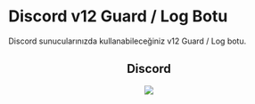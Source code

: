 # Discord v12 Guard / Log Botu
Discord sunucularınızda kullanabileceğiniz v12 Guard / Log botu.

<div align="center">
<h2>Discord</h2>
 <a href="https://discord.com/users/1015845680067133480">
 <img src="https://lanyard-profile-readme.vercel.app/api/1015845680067133480"></a>
</div>
